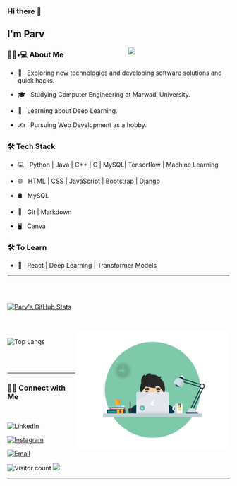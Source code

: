 ### Hi there 👋<h2> I'm Parv</h2>

<img align='right' src="https://media.giphy.com/media/M9gbBd9nbDrOTu1Mqx/giphy.gif" width="230">

<h3> 👨🏻•💻 About Me </h3>



- 🤔 &nbsp; Exploring new technologies and developing software solutions and quick hacks.

- 🎓 &nbsp; Studying Computer Engineering  at Marwadi University.

- 🌱 &nbsp; Learning about Deep Learning.

- ✍️ &nbsp; Pursuing Web Development as a hobby.



<h3>🛠 Tech Stack</h3>



- 💻 &nbsp; Python | Java | C++ | C | MySQL| Tensorflow | Machine Learning

- 🌐 &nbsp; HTML | CSS | JavaScript | Bootstrap | Django

- 🛢 &nbsp; MySQL 

- 🔧 &nbsp; Git | Markdown 

- 🖥 &nbsp; Canva




<h3>🛠 To Learn</h3>

- 🔧 &nbsp; React | Deep Learning | Transformer Models

<hr>



<br/><br/>

[![Parv's GitHub Stats](https://github-readme-stats.vercel.app/api?username=parvpareek&show_icons=true)](https://github.com/shivam0110)

<br/>

<br/>

<img src="https://github.com/nirala69/nirala69/blob/master/70804f7e25b11f29db904f2fa7b4cd9d.gif" width="350" align='right'>

![Top Langs](https://github-readme-stats.vercel.app/api/top-langs/?username=parvpareek&show_icons=true)

<br><br>



<hr>



<h3> 🤝🏻 Connect with Me </h3>

<br>



<p align="center">

<a href="https://www.linkedin.com/in/parvpareek/"><img alt="LinkedIn" src="https://img.shields.io/badge/LinkedIn-Parv%20Pareek-blue?style=flat-square&logo=linkedin"></a>

<a href="https://www.instagram.com/i__disbalance/"><img alt="Instagram" src="https://img.shields.io/badge/Instagram-pervpareek-black?style=flat-square&logo=instagram"></a>

<a href="mailto:shivammalpani111@gmail.com"><img alt="Email" src="https://img.shields.io/badge/Email-pervpareek@gmail.com-blue?style=flat-square&logo=gmail"></a>

</p>





![Visitor count](https://visitor-badge.laobi.icu/badge?page_id=parvpareek.parvpareek)   <img src="https://media.giphy.com/media/dxn6fRlTIShoeBr69N/giphy.gif" width="30">

<hr>
<!--
**parvpareek/parvpareek** is a ✨ _special_ ✨ repository because its `README.md` (this file) appears on your GitHub profile.

Here are some ideas to get you started:

- 🔭 I’m currently working on ...
- 🌱 I’m currently learning ...
- 👯 I’m looking to collaborate on ...
- 🤔 I’m looking for help with ...
- 💬 Ask me about ...
- 📫 How to reach me: ...
- 😄 Pronouns: ...
- ⚡ Fun fact: ...
-->

